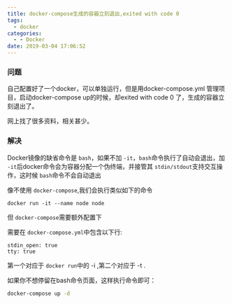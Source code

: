 ```yaml
---
title: docker-compose生成的容器立刻退出,exited with code 0
tags:
  - docker
categories:
  - - Docker
date: 2019-03-04 17:06:52
---
```

### **问题**

自己配置好了一个docker，可以单独运行，但是用docker-compose.yml 管理项目，启动docker-compose up的时候，却exited with code 0 了，生成的容器立刻退出了。

网上找了很多资料，相关甚少。

### **解决**

Docker镜像的缺省命令是 `bash`，如果不加 `-it`，`bash`命令执行了自动会退出，加 `-it`后docker命令会为容器分配一个伪终端，并接管其 `stdin/stdout`支持交互操作，这时候 `bash`命令不会自动退出 

像不使用 `docker-compose`,我们会执行类似如下的命令

 `docker run -it --name node node` 

但 `docker-compose`需要额外配置下 

需要在 `docker-compose.yml`中包含以下行:

```
stdin_open: true
tty: true
```

第一个对应于 `docker run`中的 -i ,第二个对应于 -t . 

如果你不想停留在bash命令页面，这样执行命令即可：

```bash
docker-compose up -d
```
